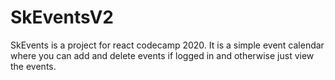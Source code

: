# SkEventsV2
SkEvents is a project for react codecamp 2020. It is a simple event calendar where you can add and delete events if logged in and otherwise just view the events.
